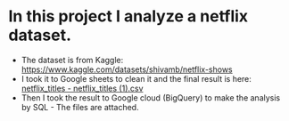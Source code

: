 # In this project I analyze a netflix dataset.
- The dataset is from Kaggle: https://www.kaggle.com/datasets/shivamb/netflix-shows
- I took it to Google sheets to clean it and the final result is here: [netflix_titles - netflix_titles (1).csv](https://github.com/user-attachments/files/16692060/netflix_titles.-.netflix_titles.1.csv)
- Then I took the result to Google cloud (BigQuery) to make the analysis by SQL - The files are attached.
